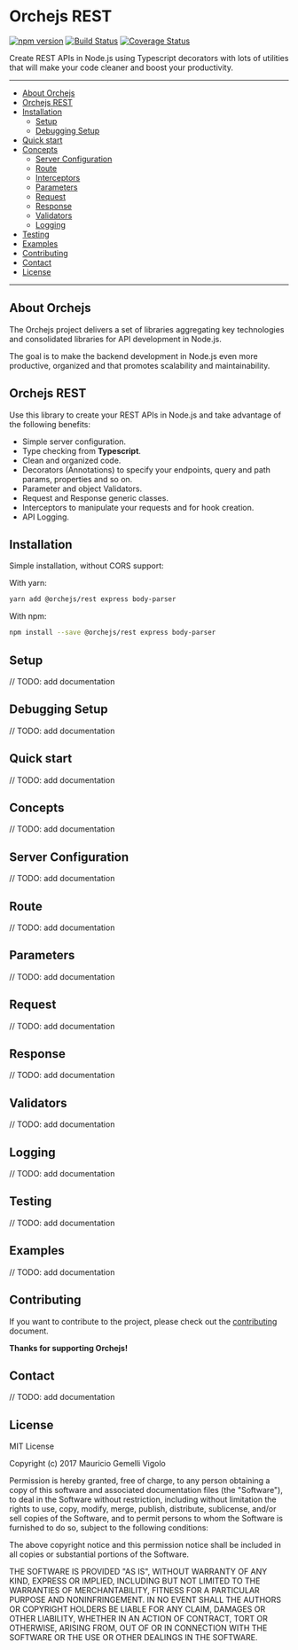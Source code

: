 Orchejs REST
==================

[![npm version](https://badge.fury.io/js/%40orchejs%2Frest.svg)](https://badge.fury.io/js/%40orchejs%2Frest)
[![Build Status](https://travis-ci.org/orchejs/rest.svg?branch=master)](https://travis-ci.org/orchejs/rest)
[![Coverage Status](https://coveralls.io/repos/github/orchejs/rest/badge.svg?branch=master)](https://coveralls.io/github/orchejs/rest?branch=master)



Create REST APIs in Node.js using Typescript decorators with lots of utilities that will make your code cleaner and boost your productivity.

-------

- [About Orchejs](#aoj)
- [Orchejs REST](#wor)
- [Installation](#ins)
  - [Setup](#set)
  - [Debugging Setup](#dbs)
- [Quick start](#qks)
- [Concepts](#cot)
  - [Server Configuration](#sec)
  - [Route](#rou)
  - [Interceptors](#int)
  - [Parameters](#pam)
  - [Request](#req)
  - [Response](#res)
  - [Validators](#val)
  - [Logging](#log)
- [Testing](#tes)
- [Examples](#exa)
- [Contributing](#con)
- [Contact](#cot)
- [License](#lic)

-------
## <a name="#aoj"></a> About Orchejs

The Orchejs project delivers a set of libraries aggregating key technologies and consolidated libraries for API development in Node.js.

The goal is to make the backend development in Node.js even more productive, organized and that promotes scalability and maintainability.

## <a name="#wor"></a> Orchejs REST

Use this library to create your REST APIs in Node.js and take advantage of the following benefits:
- Simple server configuration.
- Type checking from **Typescript**.
- Clean and organized code.
- Decorators (Annotations) to specify your endpoints, query and path params, properties and so on.
- Parameter and object Validators.
- Request and Response generic classes.
- Interceptors to manipulate your requests and for hook creation.
- API Logging.

## <a name="#ins"></a> Installation

Simple installation, without CORS support:

With yarn:
```bash
yarn add @orchejs/rest express body-parser 
```

With npm:
```bash
npm install --save @orchejs/rest express body-parser
```

## <a name="#set"></a> Setup

// TODO: add documentation

## <a name="#dbs"></a> Debugging Setup

// TODO: add documentation

## <a name="#qks"></a> Quick start

// TODO: add documentation

## <a name="#cot"></a> Concepts

// TODO: add documentation

## <a name="#sec"></a> Server Configuration

// TODO: add documentation

## <a name="#rou"></a> Route

// TODO: add documentation

## <a name="#pam"></a> Parameters

// TODO: add documentation

## <a name="#req"></a> Request

// TODO: add documentation

## <a name="#res"></a> Response

// TODO: add documentation

## <a name="#val"></a> Validators

// TODO: add documentation

## <a name="#log"></a> Logging

// TODO: add documentation

## <a name="#tes"></a> Testing

// TODO: add documentation

## <a name="#exa"></a> Examples

// TODO: add documentation

## <a name="con"></a> Contributing

If you want to contribute to the project, please check out the [contributing](CONTRIBUTING.md) 
document.

**Thanks for supporting Orchejs!**

## <a name="#cot"></a> Contact

// TODO: add documentation

## <a name="lic"></a> License

MIT License

Copyright (c) 2017 Mauricio Gemelli Vigolo

Permission is hereby granted, free of charge, to any person obtaining a copy
of this software and associated documentation files (the "Software"), to deal
in the Software without restriction, including without limitation the rights
to use, copy, modify, merge, publish, distribute, sublicense, and/or sell
copies of the Software, and to permit persons to whom the Software is
furnished to do so, subject to the following conditions:

The above copyright notice and this permission notice shall be included in all
copies or substantial portions of the Software.

THE SOFTWARE IS PROVIDED "AS IS", WITHOUT WARRANTY OF ANY KIND, EXPRESS OR
IMPLIED, INCLUDING BUT NOT LIMITED TO THE WARRANTIES OF MERCHANTABILITY,
FITNESS FOR A PARTICULAR PURPOSE AND NONINFRINGEMENT. IN NO EVENT SHALL THE
AUTHORS OR COPYRIGHT HOLDERS BE LIABLE FOR ANY CLAIM, DAMAGES OR OTHER
LIABILITY, WHETHER IN AN ACTION OF CONTRACT, TORT OR OTHERWISE, ARISING FROM,
OUT OF OR IN CONNECTION WITH THE SOFTWARE OR THE USE OR OTHER DEALINGS IN THE
SOFTWARE.
